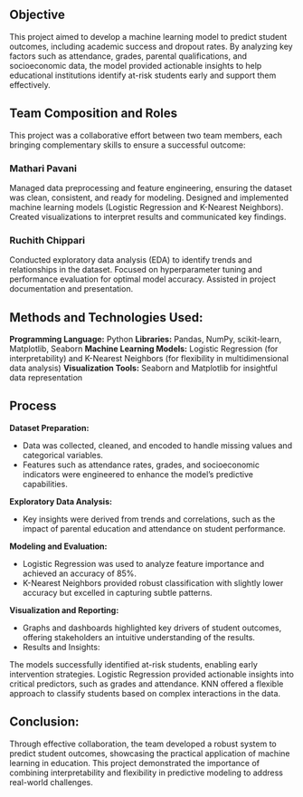 ## Objective ##
This project aimed to develop a machine learning model to predict student outcomes, including academic success and dropout rates. By analyzing key factors such as attendance, grades, parental qualifications, and socioeconomic data, the model provided actionable insights to help educational institutions identify at-risk students early and support them effectively.


## Team Composition and Roles ##
This project was a collaborative effort between two team members, each bringing complementary skills to ensure a successful outcome:

### Mathari Pavani
Managed data preprocessing and feature engineering, ensuring the dataset was clean, consistent, and ready for modeling.
Designed and implemented machine learning models (Logistic Regression and K-Nearest Neighbors).
Created visualizations to interpret results and communicated key findings.

### Ruchith Chippari
Conducted exploratory data analysis (EDA) to identify trends and relationships in the dataset.
Focused on hyperparameter tuning and performance evaluation for optimal model accuracy.
Assisted in project documentation and presentation.


## Methods and Technologies Used: ##
**Programming Language:**  Python
**Libraries:** Pandas, NumPy, scikit-learn, Matplotlib, Seaborn
**Machine Learning Models:** Logistic Regression (for interpretability) and K-Nearest Neighbors (for flexibility in multidimensional data analysis)
**Visualization Tools:** Seaborn and Matplotlib for insightful data representation


## Process ##

**Dataset Preparation:**
  - Data was collected, cleaned, and encoded to handle missing values and categorical variables.
  - Features such as attendance rates, grades, and socioeconomic indicators were engineered to enhance the model’s predictive capabilities.

**Exploratory Data Analysis:**
  - Key insights were derived from trends and correlations, such as the impact of parental education and attendance on student performance.

**Modeling and Evaluation:**
  - Logistic Regression was used to analyze feature importance and achieved an accuracy of 85%.
  - K-Nearest Neighbors provided robust classification with slightly lower accuracy but excelled in capturing subtle patterns.

**Visualization and Reporting:**
  - Graphs and dashboards highlighted key drivers of student outcomes, offering stakeholders an intuitive understanding of the results.
  - Results and Insights:

The models successfully identified at-risk students, enabling early intervention strategies.
Logistic Regression provided actionable insights into critical predictors, such as grades and attendance.
KNN offered a flexible approach to classify students based on complex interactions in the data.

## Conclusion: ##
Through effective collaboration, the team developed a robust system to predict student outcomes, showcasing the practical application of machine learning in education. This project demonstrated the importance of combining interpretability and flexibility in predictive modeling to address real-world challenges.
